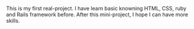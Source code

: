 This is my first real-project.
I have learn basic knowning HTML, CSS, ruby and Rails framework before.
After this mini-project, I hope I can have more skills.
